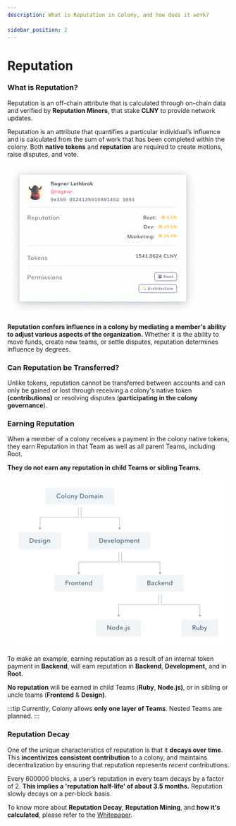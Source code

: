 ```yaml
---
description: What is Reputation in Colony, and how does it work?

sidebar_position: 2
---
```


# Reputation

### What is Reputation?

Reputation is an off-chain attribute that is calculated through on-chain data and verified by **Reputation Miners**, that stake **CLNY** to provide network updates.

Reputation is an attribute that quantifies a particular individual’s influence and is calculated from the sum of work that has been completed within the colony. Both **native tokens** and **reputation** are required to create motions, raise disputes, and vote.

![](../../learn/assets/key-concepts/Frame-40.png)

**Reputation confers influence in a colony by mediating a member's ability to adjust various aspects of the organization.** Whether it is the ability to move funds, create new teams, or settle disputes, reputation determines influence by degrees.

### Can Reputation be Transferred?

Unlike tokens, reputation cannot be transferred between accounts and can only be gained or lost through receiving a colony's native token **(contributions)** or resolving disputes (**participating in the colony governance**).

### Earning Reputation

When a member of a colony receives a payment in the colony native tokens, they earn Reputation in that Team as well as all parent Teams, including Root.

**They do not earn any reputation in child Teams or sibling Teams.**

![Example of a colony structure.](../../learn/assets/key-concepts/domains_1-fcfb92e273169bc60b983c3a4f765839.png)

To make an example, earning reputation as a result of an internal token payment in **Backend**, will earn reputation in **Backend**, **Development,** and in **Root.**

**No reputation** will be earned in child Teams (**Ruby**, **Node.js)**, or in sibling or uncle teams (**Frontend** & **Design)**.

:::tip
Currently, Colony allows **only one layer of Teams**. Nested Teams are planned.
:::

### Reputation Decay

One of the unique characteristics of reputation is that it **decays over time**. This **incentivizes consistent contribution** to a colony, and maintains decentralization by ensuring that reputation represents _recent_ contributions.

Every 600000 blocks, a user’s reputation in every team decays by a factor of 2. **This implies a 'reputation half-life' of about 3.5 months.** Reputation slowly decays on a per-block basis.

To know more about **Reputation Decay**, **Reputation Mining**, and **how it's calculated**, please refer to the [Whitepaper](https://colony.io/whitepaper.pdf).

